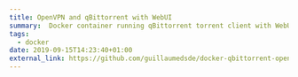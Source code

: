 ```yaml
---
title: OpenVPN and qBittorrent with WebUI
summary:  Docker container running qBittorrent torrent client with WebUI over an OpenVPN tunnel
tags:
  - docker
date: 2019-09-15T14:23:40+01:00
external_link: https://github.com/guillaumedsde/docker-qbittorrent-openvpn
---
```

